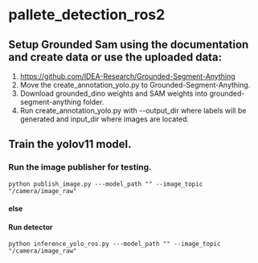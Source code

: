 # pallete_detection_ros2


## Setup Grounded Sam using the documentation and create data or use the uploaded data:
1. https://github.com/IDEA-Research/Grounded-Segment-Anything
2. Move the create_annotation_yolo.py to Grounded-Segment-Anything.
3. Download grounded_dino weights and SAM weights into grounded-segment-anything folder. 
4. Run create_annotation_yolo.py with --output_dir where labels will be generated and input_dir where images are located. 

## Train the yolov11 model. 

### Run the image publisher for testing.
```
python publish_image.py ---model_path "" --image_topic "/camera/image_raw"
```

#### else

#### Run detector

```
python inference_yolo_ros.py ---model_path "" --image_topic "/camera/image_raw"
```
